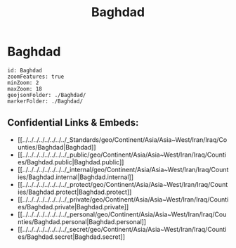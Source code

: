 ﻿---
location:
- 33.3
- 44.4
type: geo-Region
title: Baghdad
license: "CC BY-SA 4.0"
source: "https://datahub.io/core/country-codes"
isDeleted: false
isReadOnly: false
draft: false
confidential: public
tags:
- geo/Country/Region
aliases:
- Baghdad
Languages:
- de
cssclasses:
- geo-Region
publish: true
linkTitle: 
keywords: 
layout: 
publishDate: 
expiryDate: 
has_id_wikidata: Q1530
twinned_administrative_body:
- '[[/_Standards/WikiData/WD~Gaziantep,93338]]'
- '[[/_Standards/WikiData/WD~Jeddah,374365]]'
- '[[/_Standards/WikiData/WD~Pavlodar,486282]]'
- '[[/_Standards/WikiData/WD~Concord,523240]]'
- '[[/_Standards/WikiData/WD~Dubai,612]]'
- '[[/_Standards/WikiData/WD~Sanaa,2471]]'
- '[[/_Standards/WikiData/WD~Rabat,3551]]'
- '[[/_Standards/WikiData/WD~Tehran,3616]]'
- '[[/_Standards/WikiData/WD~Damascus,3766]]'
- '[[/_Standards/WikiData/WD~Amman,3805]]'
- '[[/_Standards/WikiData/WD~Beirut,3820]]'
- '[[/_Standards/WikiData/WD~Pyongyang,18808]]'
- '[[/_Standards/WikiData/WD~Cairo,85]]'
located_in_the_administrative_territorial_entity:
- "[[/_Standards/WikiData/WD~Mandatory_Iraq,146720]]"
- "[[/_Standards/WikiData/WD~Kingdom_of_Iraq,149805]]"
- "[[/_Standards/WikiData/WD~Baghdad_Governorate,191075]]"
- "[[/_Standards/WikiData/WD~Baghdad_Vilayet,1585311]]"
- "[[/_Standards/WikiData/WD~Baghdad_Eyalet,3828224]]"
replaces: '[[/_Standards/WikiData/WD~Ctesiphon,192541]]'
instance_of:
- "[[/_Standards/WikiData/WD~federal_capital,257391]]"
- "[[/_Standards/WikiData/WD~big_city,1549591]]"
- "[[/_Standards/WikiData/WD~largest_city,51929311]]"
described_by_source:
- "[[/_Standards/WikiData/WD~Brockhaus_and_Efron_Encyclopedic_Dictionary,602358]]"
- "[[/_Standards/WikiData/WD~Encyclopædia_Britannica_11th_edition,867541]]"
- "[[/_Standards/WikiData/WD~New_History_of_Yuan,1053256]]"
- "[[/_Standards/WikiData/WD~Gujin_Tushu_Jicheng,1768721]]"
- "[[/_Standards/WikiData/WD~The_Nuttall_Encyclopædia,3181656]]"
- "[[/_Standards/WikiData/WD~Sytin_Military_Encyclopedia,4114391]]"
- "[[/_Standards/WikiData/WD~Jewish_Encyclopedia_of_Brockhaus_and_Efron,4173137]]"
- "[[/_Standards/WikiData/WD~The_New_Student's_Reference_Work,16082057]]"
- "[[/_Standards/WikiData/WD~Small_Brockhaus_and_Efron_Encyclopedic_Dictionary,19180675]]"
- "[[/_Standards/WikiData/WD~Great_Soviet_Encyclopedia_(1926–1947),20078554]]"
- "[[/_Standards/WikiData/WD~Encyclopædia_Britannica_Ninth_Edition,20096917]]"
- "[[/_Standards/WikiData/WD~History_of_Ming,28763]]"
member_of:
- "[[/_Standards/WikiData/WD~Creative_Cities_Network,1139352]]"
- "[[/_Standards/WikiData/WD~League_of_Historical_Cities,9383972]]"
history_of_topic: "[[/_Standards/WikiData/WD~history_of_Baghdad,3394486]]"
topic_s_main_Wikimedia_portal: '[[/_Standards/WikiData/WD~Q42351301,42351301]]'
category_for_people_buried_here: '[[/_Standards/WikiData/WD~Q64577468,64577468]]'
head_of_government: "[[/_Standards/WikiData/WD~Manhal_Al_habbobi,99522079]]"
BHCL_UUID:
- 2bb777ae-3b1f-4068-bceb-ec95cbb2a169
- 92e4f6fd-ed58-41f3-9dd2-5783369f95c6
image: "http://commons.wikimedia.org/wiki/Special:FilePath/Bagdad%20collage.jpg"
flag_image: "http://commons.wikimedia.org/wiki/Special:FilePath/Flag%20of%20Baghdad.svg"
demonym:
- bagadesi
- بغدادي
- Baghdadi
- Bagdadano
- Bagdadien
- Bagdadienne
- багдадец
- багдадка
- багдадцы
inception: "0762-01-01T00:00:00Z"
capital_of: '[[/_Standards/WikiData/WD~Iraq,796]]'
country: '[[/_Standards/WikiData/WD~Iraq,796]]'
located_in_time_zone: '[[/_Standards/WikiData/WD~UTC+03_00,6760]]'
founded_by: '[[/_Standards/WikiData/WD~Al-Mansur,31066]]'
continent: '[[/_Standards/WikiData/WD~Asia,48]]'
elevation_above_sea_level: 34
located_in_or_next_to_body_of_water: '[[/_Standards/WikiData/WD~Tigris,35591]]'
area: 673
OmegaWiki_Defined_Meaning: 160279
native_label: بغداد
official_name: بغداد
population: 8126755
WOEID: 1979455
location_map: "http://commons.wikimedia.org/wiki/Special:FilePath/Iraq-CIA%20WFB%20Map.png"
Commons_category: Baghdad
hashtag: Baghdad
video: "http://commons.wikimedia.org/wiki/Special:FilePath/Die%20Gr%C3%BCndung%20Bagdads%20im%208.%20Jahrhundert%20%28CC%20BY-SA%204.0%29.webm"
page_banner: "http://commons.wikimedia.org/wiki/Special:FilePath/Baghdad%20Wikivoyage%20banner.jpg"
pronunciation_audio: "http://commons.wikimedia.org/wiki/Special:FilePath/LL-Q7913%20%28ron%29-KlaudiuMihaila-Bagdad.wav"
detail_map: "http://commons.wikimedia.org/wiki/Special:FilePath/Location%20map%20Baghdad.png"
panoramic_view: "http://commons.wikimedia.org/wiki/Special:FilePath/Tigris%20River%20in%20Baghdad%20%282016%29.jpg"
official_website: "https://amanatbaghdad.gov.iq"
postal_code: 10001–10090
U_S_National_Archives_Identifier: 10044322
Commons_gallery: بغداد
coordinate_location: "Point(44.366111111 33.315277777)"
---

# Baghdad

```leaflet
id: Baghdad
zoomFeatures: true 
minZoom: 2 
maxZoom: 18
geojsonFolder: ./Baghdad/
markerFolder: ./Baghdad/
```


## Confidential Links & Embeds: 
- [[../../../../../../../../_Standards/geo/Continent/Asia/Asia~West/Iran/Iraq/Counties/Baghdad|Baghdad]] 
- [[../../../../../../../../_public/geo/Continent/Asia/Asia~West/Iran/Iraq/Counties/Baghdad.public|Baghdad.public]] 
- [[../../../../../../../../_internal/geo/Continent/Asia/Asia~West/Iran/Iraq/Counties/Baghdad.internal|Baghdad.internal]] 
- [[../../../../../../../../_protect/geo/Continent/Asia/Asia~West/Iran/Iraq/Counties/Baghdad.protect|Baghdad.protect]] 
- [[../../../../../../../../_private/geo/Continent/Asia/Asia~West/Iran/Iraq/Counties/Baghdad.private|Baghdad.private]] 
- [[../../../../../../../../_personal/geo/Continent/Asia/Asia~West/Iran/Iraq/Counties/Baghdad.personal|Baghdad.personal]] 
- [[../../../../../../../../_secret/geo/Continent/Asia/Asia~West/Iran/Iraq/Counties/Baghdad.secret|Baghdad.secret]] 


